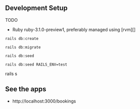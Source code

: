 
## Development Setup

TODO

* Ruby ruby-3.1.0-preview1, preferably managed using [rvm][]
```
rails db:create
```

```
rails db:migrate
```

```
rails db:seed
```

```
rails db:seed RAILS_ENV=test
```

rails s
## See the apps
* http://localhost:3000/bookings